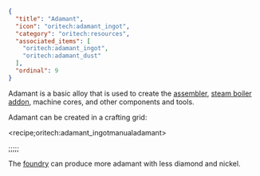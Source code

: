 ```json
{
  "title": "Adamant",
  "icon": "oritech:adamant_ingot",
  "category": "oritech:resources",
  "associated_items": [
    "oritech:adamant_ingot",
    "oritech:adamant_dust"
  ],
  "ordinal": 9
}
```

Adamant is a basic alloy that is used to create the [assembler](^oritech:processing/assembler), [steam boiler addon](^oritech:logistics/steam), machine cores, and other components and tools.

Adamant can be created in a crafting grid:

<recipe;oritech:adamant_ingotmanualadamant>

;;;;;

The [foundry](^oritech:processing/foundry) can produce more adamant with less diamond and nickel.